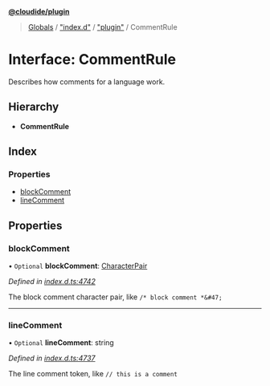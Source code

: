 **[@cloudide/plugin](../README.md)**

> [Globals](../README.md) / ["index.d"](../modules/_index_d_.md) / ["plugin"](../modules/_index_d_._plugin_.md) / CommentRule

# Interface: CommentRule

Describes how comments for a language work.

## Hierarchy

* **CommentRule**

## Index

### Properties

* [blockComment](_index_d_._plugin_.commentrule.md#blockcomment)
* [lineComment](_index_d_._plugin_.commentrule.md#linecomment)

## Properties

### blockComment

• `Optional` **blockComment**: [CharacterPair](../modules/_index_d_._plugin_.md#characterpair)

*Defined in [index.d.ts:4742](https://github.com/shuyaqian/cloudide-plugin-api/blob/6d83fa1/index.d.ts#L4742)*

The block comment character pair, like `/* block comment *&#47;`

___

### lineComment

• `Optional` **lineComment**: string

*Defined in [index.d.ts:4737](https://github.com/shuyaqian/cloudide-plugin-api/blob/6d83fa1/index.d.ts#L4737)*

The line comment token, like `// this is a comment`
